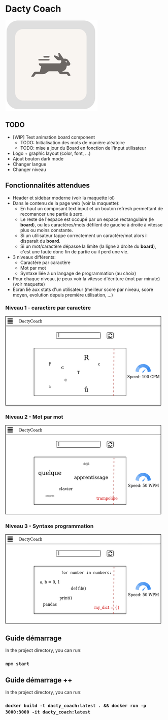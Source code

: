 # Dacty Coach
![alt text](https://github.com/blhelias/DactyCoach/blob/master/documentation/rabbit-filled-logo.png)

## TODO

* [WIP] Text animation board component
  * TODO: Initialisation des mots de manière aléatoire
  * TODO: mise a jour du Board en fonction de l'input utilisateur
* Logo + graphic layout (color, font, ...)
* Ajout bouton dark mode
* Changer langue
* Changer niveau


## Fonctionnalités attendues

- Header et sidebar moderne (voir la maquette lol)
- Dans le contenu de la page web (voir la maquette):
    - En haut un composant text input et un bouton refresh permettant de recomancer une partie à zero.
    - Le reste de l'espace est occupé par un espace rectangulaire (le **board**), ou les caractères/mots défilent de gauche à droite à vitesse plus ou moins constante.
    - Si un utilisateur tappe correctement un caractère/mot alors il disparait du **board**.
    - Si un mot/caractère dépasse la limite (la ligne à droite du **board**), c'est une faute donc fin de partie ou il perd une vie.
- 3 niveaux différents: 
    - Caractère par caractère
    - Mot par mot
    - Syntaxe liée à un langage de programmation (au choix)
- Pour chaque niveau, je peux voir la vitesse d'écriture (mot par minute) (voir maquette)
- Ecran lié aux stats d'un utilisateur (meilleur score par niveau, score moyen, evolution depuis première utilisation, ...)

### Niveau 1 - caractère par caractère
![alt text](https://github.com/blhelias/DactyCoach/blob/master/documentation/niv1_dacty.png)
### Niveau 2 - Mot par mot
![alt text](https://github.com/blhelias/DactyCoach/blob/master/documentation/niv2_dacty.png)
### Niveau 3 - Syntaxe programmation
![alt text](https://github.com/blhelias/DactyCoach/blob/master/documentation/niv3_dacty.png)

## Guide démarrage

In the project directory, you can run:

### `npm start`

## Guide démarrage ++

In the project directory, you can run:

### `docker build -t dacty_coach:latest . && docker run -p 3000:3000 -it dacty_coach:latest`

